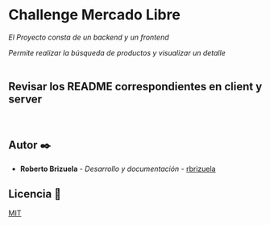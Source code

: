 # Challenge Mercado Libre

_El Proyecto consta de un backend y un frontend_
<br/>

_Permite realizar la búsqueda de productos y visualizar un detalle_
<br/>
<br/>

## Revisar los README correspondientes en client y server
<br/>

## Autor ✒️

* **Roberto Brizuela** - *Desarrollo y documentación* - [rbrizuela](https://github.com/rbrizuela)

## Licencia 📄

[MIT](https://choosealicense.com/licenses/mit/)
